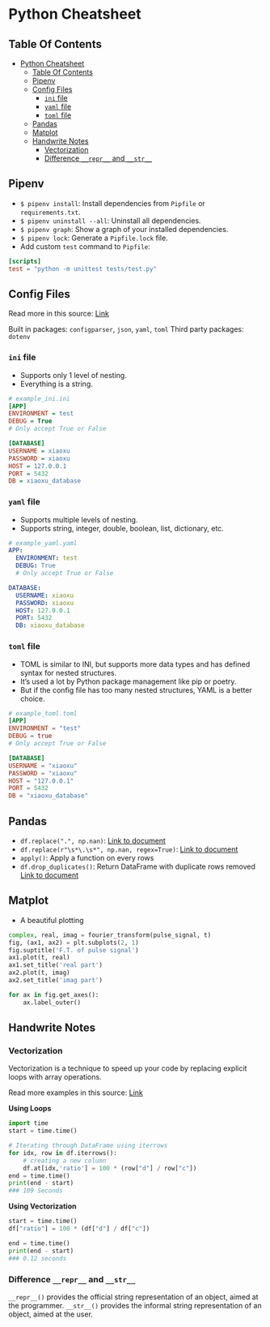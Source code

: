 # Python Cheatsheet

## Table Of Contents

- [Python Cheatsheet](#python-cheatsheet)
  - [Table Of Contents](#table-of-contents)
  - [Pipenv](#pipenv)
  - [Config Files](#config-files)
    - [`ini` file](#ini-file)
    - [`yaml` file](#yaml-file)
    - [`toml` file](#toml-file)
  - [Pandas](#pandas)
  - [Matplot](#matplot)
  - [Handwrite Notes](#handwrite-notes)
    - [Vectorization](#vectorization)
    - [Difference `__repr__` and `__str__`](#difference-__repr__-and-__str__)

## Pipenv

- `$ pipenv install`: Install dependencies from `Pipfile` or `requirements.txt`.
- `$ pipenv uninstall --all`: Uninstall all dependencies.
- `$ pipenv graph`: Show a graph of your installed dependencies.
- `$ pipenv lock`: Generate a `Pipfile.lock` file.
- Add custom `test` command to `Pipfile`:
```toml
[scripts]
test = "python -m unittest tests/test.py"
```

## Config Files

Read more in this source: [Link][1]

Built in packages: `configparser`, `json`, `yaml`, `toml`
Third party packages: `dotenv`

### `ini` file

- Supports only 1 level of nesting.
- Everything is a string.

```ini
# example_ini.ini
[APP]
ENVIRONMENT = test
DEBUG = True
# Only accept True or False

[DATABASE]
USERNAME = xiaoxu
PASSWORD = xiaoxu
HOST = 127.0.0.1
PORT = 5432
DB = xiaoxu_database
```

### `yaml` file

- Supports multiple levels of nesting.
- Supports string, integer, double, boolean, list, dictionary, etc.

```yaml
# example_yaml.yaml
APP:
  ENVIRONMENT: test
  DEBUG: True
  # Only accept True or False

DATABASE:
  USERNAME: xiaoxu
  PASSWORD: xiaoxu
  HOST: 127.0.0.1
  PORT: 5432
  DB: xiaoxu_database
```

### `toml` file

- TOML is similar to INI, but supports more data types and has defined syntax for nested structures.
- It’s used a lot by Python package management like pip or poetry. 
- But if the config file has too many nested structures, YAML is a better choice.

```toml
# example_toml.toml
[APP]
ENVIRONMENT = "test"
DEBUG = true
# Only accept True or False

[DATABASE]
USERNAME = "xiaoxu"
PASSWORD = "xiaoxu"
HOST = "127.0.0.1"
PORT = 5432
DB = "xiaoxu_database"
```

## Pandas

- `df.replace(".", np.nan)`: [Link to document][3]
- `df.replace(r"\s*\.\s*", np.nan, regex=True)`: [Link to document][3]
- `apply()`: Apply a function on every rows
- `df.drop_duplicates()`: Return DataFrame with duplicate rows removed [Link to document][4]

## Matplot

- A beautiful plotting

```python
complex, real, imag = fourier_transform(pulse_signal, t)
fig, (ax1, ax2) = plt.subplots(2, 1)
fig.suptitle('F.T. of pulse signal')
ax1.plot(t, real)
ax1.set_title('real part')
ax2.plot(t, imag)
ax2.set_title('imag part')

for ax in fig.get_axes():
    ax.label_outer()
```

## Handwrite Notes

### Vectorization

Vectorization is a technique to speed up your code by replacing explicit loops with array operations.

Read more examples in this source: [Link][2]

**Using Loops**
```python
import time 
start = time.time()

# Iterating through DataFrame using iterrows
for idx, row in df.iterrows():
    # creating a new column 
    df.at[idx,'ratio'] = 100 * (row["d"] / row["c"])  
end = time.time()
print(end - start)
### 109 Seconds
```
**Using Vectorization**

```python
start = time.time()
df["ratio"] = 100 * (df["d"] / df["c"])

end = time.time()
print(end - start)
### 0.12 seconds
```

### Difference `__repr__` and `__str__`

`__repr__()` provides the official string representation of an object, aimed at the programmer. `__str__()` provides the informal string representation of an object, aimed at the user.


[1]: https://towardsdatascience.com/from-novice-to-expert-how-to-write-a-configuration-file-in-python-273e171a8eb3
[2]: https://medium.com/codex/say-goodbye-to-loops-in-python-and-welcome-vectorization-e4df66615a52
[3]: https://pandas.pydata.org/docs/user_guide/missing_data.html#string-regular-expression-replacement
[4]: https://pandas.pydata.org/docs/reference/api/pandas.DataFrame.drop_duplicates.html